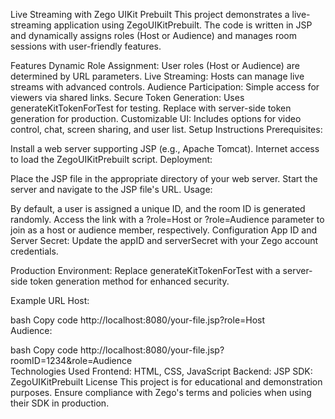 Live Streaming with Zego UIKit Prebuilt
This project demonstrates a live-streaming application using ZegoUIKitPrebuilt. The code is written in JSP and dynamically assigns roles (Host or Audience) and manages room sessions with user-friendly features.

Features
Dynamic Role Assignment: User roles (Host or Audience) are determined by URL parameters.
Live Streaming: Hosts can manage live streams with advanced controls.
Audience Participation: Simple access for viewers via shared links.
Secure Token Generation: Uses generateKitTokenForTest for testing. Replace with server-side token generation for production.
Customizable UI: Includes options for video control, chat, screen sharing, and user list.
Setup Instructions
Prerequisites:

Install a web server supporting JSP (e.g., Apache Tomcat).
Internet access to load the ZegoUIKitPrebuilt script.
Deployment:

Place the JSP file in the appropriate directory of your web server.
Start the server and navigate to the JSP file's URL.
Usage:

By default, a user is assigned a unique ID, and the room ID is generated randomly.
Access the link with a ?role=Host or ?role=Audience parameter to join as a host or audience member, respectively.
Configuration
App ID and Server Secret:
Update the appID and serverSecret with your Zego account credentials.

Production Environment:
Replace generateKitTokenForTest with a server-side token generation method for enhanced security.

Example URL
Host:

bash
Copy code
http://localhost:8080/your-file.jsp?role=Host  
Audience:

bash
Copy code
http://localhost:8080/your-file.jsp?roomID=1234&role=Audience  
Technologies Used
Frontend: HTML, CSS, JavaScript
Backend: JSP
SDK: ZegoUIKitPrebuilt
License
This project is for educational and demonstration purposes. Ensure compliance with Zego's terms and policies when using their SDK in production.

